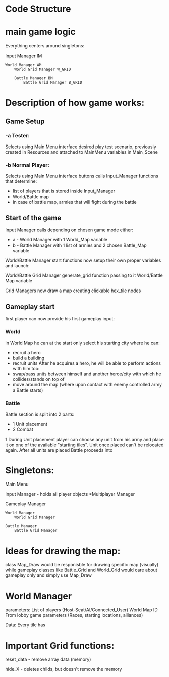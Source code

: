 # Code Structure




# main game logic

Everything centers around singletons:

Input Manager IM

	World Manager WM
		World Grid Manager W_GRID

		Battle Manager BM
			Battle Grid Manager B_GRID


# Description of how game works:


## Game Setup
### -a Tester:
Selects using Main Menu interface desired play test scenario, previously created in Resources and attached to MainMenu variables in Main_Scene

### -b Normal Player:
Selects using Main Menu interface buttons calls Input_Manager functions that determine:
- list of players that is stored inside Input_Manager
- World/Battle map
- in case of battle map, armies that will fight during the battle

## Start of the game
Input Manager calls depending on chosen game mode either:
- a - World Manager with 1 World_Map variable
- b - Battle Manager with 1 list of armies and 2 chosen Battle_Map variable

World/Battle Manager start functions now setup their own proper variables and launch:

World/Battle Grid Manager generate_grid function passing to it World/Battle Map variable

Grid Managers now draw a map creating clickable hex_tile nodes

## Gameplay start
first player can now provide his first gameplay input:

### World

in World Map he can at the start only select his starting city where he can:
- recruit a hero
- build a building
- recruit units
After he acquires a hero, he will be able to perform actions with him too:
- swap/pass units between himself and another heroe/city with which he collides/stands on top of
- move around the map (where upon contact with enemy controlled army a Battle starts)

### Battle
Battle section is split into 2 parts:
- 1 Unit placement
- 2 Combat

1 During Unit placement player can choose any unit from his army and place it on one of the available "starting tiles".
Unit once placed can't be relocated again. After all units are placed Battle proceeds into



# Singletons:

Main Menu

Input Manager - holds all player objects
    *Multiplayer Manager 

Gameplay Manager

    World Manager
        World Grid Manager

    Battle Manager
        Battle Grid Manager




# Ideas for drawing the map:

class Map_Draw
would be responisble for drawing specific map (visually)
while gameplay classes like Battle_Grid and World_Grid would care about gameplay only and simply use Map_Draw






# World Manager

parameters:
    List of players (Host-Seat/AI/Connected_User)
    World Map ID
    From lobby game parameters (Races, starting locations, alliances)


Data:
    Every tile has 






# Important Grid functions:

reset_data - remove array data (memory)

hide_X - deletes childs, but doesn't remove the memory



